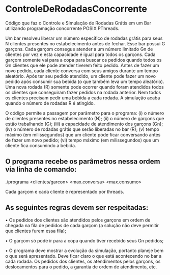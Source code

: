 # ControleDeRodadasConcorrente
Código que faz o Controle e Simulação de Rodadas Grátis em um Bar utilizando programação concorrente POSIX PThreads.

Um bar resolveu liberar um número específico de rodadas grátis para seus N clientes presentes no
estabelecimento antes de fechar. Esse bar possui G garçons. Cada garçom consegue atender a um
número limitado Gn de clientes por vez e esta capacidade é igual para todos os garçons. Cada garçom
somente vai para a copa para buscar os pedidos quando todos os Gn clientes que ele pode atender
tiverem feito pedido. Antes de fazer um novo pedido, cada cliente conversa com seus amigos durante
um tempo aleatório. Após ter seu pedido atendido, um cliente pode fazer um novo pedido após
consumir sua bebida (o que também leva um tempo aleatório). Uma nova rodada (R) somente pode
ocorrer quando foram atendidos todos os clientes que conseguiram fazer pedidos na rodada anterior.
Nem todos os clientes precisam pedir uma bebida a cada rodada. A simulação acaba quando o número
de rodadas R é atingido.

O código permite a passagem por parâmetro para o programa: (i) o número de
clientes presentes no estabelecimento (N); (ii) o número de garçons que estão trabalhando (G); (iii) a
capacidade de atendimento dos garçons (Gn); (iv) o número de rodadas grátis que serão liberadas no
bar (R); (v) tempo máximo (em milissegundos) que um cliente pode ficar conversando antes de fazer
um novo pedido; (vi) tempo máximo (em milissegundos) que um cliente fica consumindo a bebida.

## O programa recebe os parâmetros nessa ordem via linha de comando:
./programa <clientes> <garcons> <clientes/garcon> <rodadas> <max.conversa> <max.consumo>

Cada garçom e cada cliente é representado por threads.

## As seguintes regras devem ser respeitadas:

• Os pedidos dos clientes são atendidos pelos garçons em ordem de chegada na fila de pedidos
de cada garçom (a solução não deve permitir que clientes furem essa fila);

• O garçom só pode ir para a copa quando tiver recebido seus Gn pedidos;

• O programa deve mostrar a evolução da simulação, portanto planeje bem o que será
apresentado. Deve ficar claro o que está acontecendo no bar a cada rodada. Os pedidos dos
clientes, os atendimentos pelos garçons, os deslocamentos para o pedido, a garantia de ordem
de atendimento, etc.

